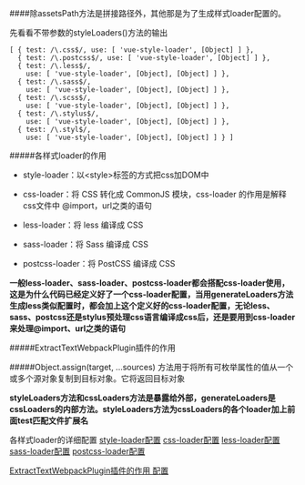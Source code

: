 
####除assetsPath方法是拼接路径外，其他那是为了生成样式loader配置的。

先看看不带参数的styleLoaders()方法的输出
```
[ { test: /\.css$/, use: [ 'vue-style-loader', [Object] ] },
  { test: /\.postcss$/, use: [ 'vue-style-loader', [Object] ] },
  { test: /\.less$/,
    use: [ 'vue-style-loader', [Object], [Object] ] },
  { test: /\.sass$/,
    use: [ 'vue-style-loader', [Object], [Object] ] },
  { test: /\.scss$/,
    use: [ 'vue-style-loader', [Object], [Object] ] },
  { test: /\.stylus$/,
    use: [ 'vue-style-loader', [Object], [Object] ] },
  { test: /\.styl$/,
    use: [ 'vue-style-loader', [Object], [Object] ] } ]
```


#####各样式loader的作用
- style-loader：以\<style\>标签的方式把css加DOM中
- css-loader：将 CSS 转化成 CommonJS 模块，css-loader 的作用是解释css文件中 @import，url之类的语句

- less-loader：将 less 编译成 CSS
- sass-loader：将 Sass 编译成 CSS
- postcss-loader：将 PostCSS 编译成 CSS

**一般less-loader、sass-loader、postcss-loader都会搭配css-loader使用，这是为什么代码已经定义好了一个css-loader配置，当用generateLoaders方法生成less类似配置时，都会加上这个定义好的css-loader配置，无论less、sass、postcss还是stylus预处理css语言编译成css后，还是要用到css-loader来处理@import、url之类的语句**


#####ExtractTextWebpackPlugin插件的作用

#####Object.assign(target, ...sources)
方法用于将所有可枚举属性的值从一个或多个源对象复制到目标对象。它将返回目标对象



**styleLoaders方法和cssLoaders方法是暴露给外部，generateLoaders是cssLoaders的内部方法。styleLoaders方法为cssLoaders的各个loader加上前面test匹配文件扩展名**



各样式loader的详细配置
[style-loader配置](https://webpack.docschina.org/loaders/style-loader/)
[css-loader配置](https://webpack.docschina.org/loaders/css-loader)
[less-loader配置](https://webpack.docschina.org/loaders/less-loader/)
[sass-loader配置](https://webpack.docschina.org/loaders/sass-loader/)
[postcss-loader配置](https://webpack.docschina.org/loaders/postcss-loader/)

[ExtractTextWebpackPlugin插件的作用
配置](https://webpack.docschina.org/plugins/extract-text-webpack-plugin/)
